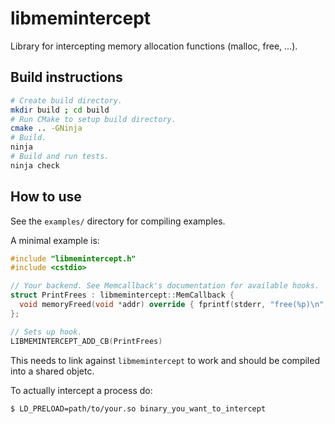 # libmemintercept
Library for intercepting memory allocation functions (malloc, free, ...).

## Build instructions

```bash
# Create build directory.
mkdir build ; cd build
# Run CMake to setup build directory.
cmake .. -GNinja
# Build.
ninja
# Build and run tests.
ninja check
```

## How to use

See the `examples/` directory for compiling examples.

A minimal example is:

```cpp
#include "libmemintercept.h"
#include <cstdio>

// Your backend. See Memcallback's documentation for available hooks.
struct PrintFrees : libmemintercept::MemCallback {
  void memoryFreed(void *addr) override { fprintf(stderr, "free(%p)\n", addr); }
};

// Sets up hook.
LIBMEMINTERCEPT_ADD_CB(PrintFrees)
```

This needs to link against `libmemintercept` to work and should be compiled into a shared objetc.

To actually intercept a process do:

```bash
$ LD_PRELOAD=path/to/your.so binary_you_want_to_intercept
```
